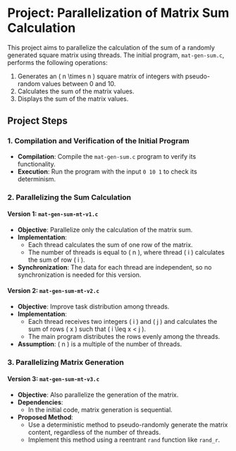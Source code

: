 # Project: Parallelization of Matrix Sum Calculation

This project aims to parallelize the calculation of the sum of a randomly generated square matrix using threads. The initial program, `mat-gen-sum.c`, performs the following operations:

1. Generates an \( n \times n \) square matrix of integers with pseudo-random values between 0 and 10.
2. Calculates the sum of the matrix values.
3. Displays the sum of the matrix values.

## Project Steps

### 1. Compilation and Verification of the Initial Program

- **Compilation**: Compile the `mat-gen-sum.c` program to verify its functionality.
- **Execution**: Run the program with the input `0 10 1` to check its determinism.

### 2. Parallelizing the Sum Calculation

#### Version 1: `mat-gen-sum-mt-v1.c`

- **Objective**: Parallelize only the calculation of the matrix sum.
- **Implementation**:
  - Each thread calculates the sum of one row of the matrix.
  - The number of threads is equal to \( n \), where thread \( i \) calculates the sum of row \( i \).
- **Synchronization**: The data for each thread are independent, so no synchronization is needed for this version.

#### Version 2: `mat-gen-sum-mt-v2.c`

- **Objective**: Improve task distribution among threads.
- **Implementation**:
  - Each thread receives two integers \( i \) and \( j \) and calculates the sum of rows \( x \) such that \( i \leq x < j \).
  - The main program distributes the rows evenly among the threads.
- **Assumption**: \( n \) is a multiple of the number of threads.

### 3. Parallelizing Matrix Generation

#### Version 3: `mat-gen-sum-mt-v3.c`

- **Objective**: Also parallelize the generation of the matrix.
- **Dependencies**:
  - In the initial code, matrix generation is sequential.
- **Proposed Method**:
  - Use a deterministic method to pseudo-randomly generate the matrix content, regardless of the number of threads.
  - Implement this method using a reentrant `rand` function like `rand_r`.


